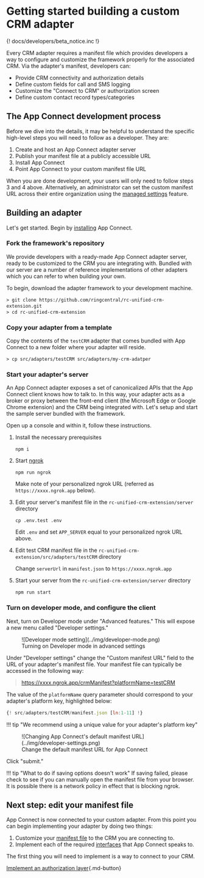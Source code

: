 # Getting started building a custom CRM adapter

{! docs/developers/beta_notice.inc !}

Every CRM adapter requires a manifest file which provides developers a way to configure and customize the framework properly for the associated CRM. Via the adapter's manifest, developers can:

* Provide CRM connectivity and authorization details
* Define custom fields for call and SMS logging
* Customize the "Connect to CRM" or authorization screen
* Define custom contact record types/categories

## The App Connect development process

Before we dive into the details, it may be helpful to understand the specific high-level steps you will need to follow as a developer. They are:

1. Create and host an App Connect adapter server
2. Publish your manifest file at a publicly accessible URL
3. Install App Connect 
4. Point App Connect to your custom manifest file URL

When you are done development, your users will only need to follow steps 3 and 4 above. Alternatively, an administrator can set the custom manifest URL across their entire organization using the [managed settings](../users/managed-settings.md) feature. 

## Building an adapter

Let's get started. Begin by [installing](../getting-started.md) App Connect. 

### Fork the framework's repository

We provide developers with a ready-made App Connect adapter server, ready to be customized to the CRM you are integrating with. Bundled with our server are a number of reference implementations of other adapters which you can refer to when building your own. 

To begin, download the adapter framework to your development machine.

    > git clone https://github.com/ringcentral/rc-unified-crm-extension.git
    > cd rc-unified-crm-extension

### Copy your adapter from a template

Copy the contents of the `testCRM` adapter that comes bundled with App Connect to a new folder where your adapter will reside.

    > cp src/adapters/testCRM src/adapters/my-crm-adatper
	
### Start your adapter's server

An App Connect adapter exposes a set of canonicalized APIs that the App Connect client knows how to talk to. In this way, your adapter acts as a broker or proxy between the front-end client (the Microsoft Edge or Google Chrome extension) and the CRM being integrated with. Let's setup and start the sample server bundled with the framework. 

Open up a console and within it, follow these instructions.

1. Install the necessary prerequisites

    ```
	npm i
	```

2. Start [ngrok](https://ngrok.com/)

    ```
	npm run ngrok
	```
	
    Make note of your personalized ngrok URL (referred as `https://xxxx.ngrok.app` below).
	
3. Edit your server's manifest file in the `rc-unified-crm-extension/server` directory

    ```
	cp .env.test .env
	```
	
	Edit `.env` and set `APP_SERVER` equal to your personalized ngrok URL above. 

4. Edit test CRM manifest file in the `rc-unified-crm-extension/src/adapters/testCRM` directory

	Change `serverUrl` in `manifest.json` to `https://xxxx.ngrok.app`

5. Start your server from the `rc-unified-crm-extension/server` directory

    ```
	npm run start
	```

### Turn on developer mode, and configure the client

Next, turn on Developer mode under "Advanced features." This will expose a new menu called "Developer settings."

<figure markdown>
  ![Developer mode setting](../img/developer-mode.png)
  <figcaption>Turning on Developer mode in advanced settings</figcaption>
</figure>

Under "Developer settings" change the "Custom manifest URL" field to the URL of your adapter's manifest file. Your manifest file can typically be accessed in the following way:

> https://xxxx.ngrok.app/crmManifest?platformName=testCRM

The value of the `platformName` query parameter should correspond to your adapter's platform key, highlighted below:

```js hl_lines="9"
{! src/adapters/testCRM/manifest.json [ln:1-11] !}
```

!!! tip "We recommend using a unique value for your adapter's platform key"

<figure markdown>
  ![Changing App Connect's default manifest URL](../img/developer-settings.png)
  <figcaption>Change the default manifest URL for App Connect</figcaption>
</figure>

Click "submit."

!!! tip "What to do if saving options doesn't work"
    If saving failed, please check to see if you can manually open the manifest file from your browser. It is possible there is a network policy in effect that is blocking ngrok.

## Next step: edit your manifest file

App Connect is now connected to your custom adapter. From this point you can begin implementing your adapter by doing two things:

1. Customize your [manifest file](manifest.md) to the CRM you are connecting to. 
2. Implement each of the required [interfaces](interfaces/index.md) that App Connect speaks to.

The first thing you will need to implement is a way to connect to your CRM. 

[Implement an authorization layer](auth.md){.md-button}

